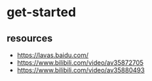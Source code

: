 # get-started



## resources
- https://lavas.baidu.com/
- https://www.bilibili.com/video/av35872705
- https://www.bilibili.com/video/av35880493
